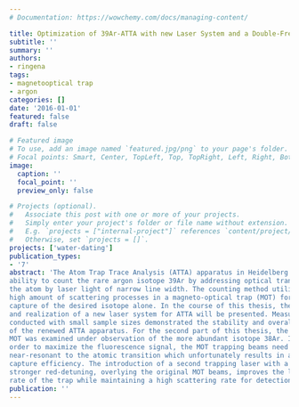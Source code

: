 ```yaml
---
# Documentation: https://wowchemy.com/docs/managing-content/

title: Optimization of 39Ar-ATTA with new Laser System and a Double-Frequency Magneto-Optical Trap
subtitle: ''
summary: ''
authors:
- ringena
tags:
- magnetooptical trap
- argon
categories: []
date: '2016-01-01'
featured: false
draft: false

# Featured image
# To use, add an image named `featured.jpg/png` to your page's folder.
# Focal points: Smart, Center, TopLeft, Top, TopRight, Left, Right, BottomLeft, Bottom, BottomRight.
image:
  caption: ''
  focal_point: ''
  preview_only: false

# Projects (optional).
#   Associate this post with one or more of your projects.
#   Simply enter your project's folder or file name without extension.
#   E.g. `projects = ["internal-project"]` references `content/project/deep-learning/index.md`.
#   Otherwise, set `projects = []`.
projects: ['water-dating']
publication_types:
- '7'
abstract: 'The Atom Trap Trace Analysis (ATTA) apparatus in Heidelberg offers the unique
ability to count the rare argon isotope 39Ar by addressing optical transitions in
the atom by laser light of narrow line width. The counting method utilizes the
high amount of scattering processes in a magneto-optical trap (MOT) for a distinct
capture of the desired isotope alone. In the course of this thesis, the design
and realization of a new laser system for ATTA will be presented. Measurements
conducted with small sample sizes demonstrated the stability and overall performance
of the renewed ATTA apparatus. For the second part of this thesis, the
MOT was examined under observation of the more abundant isotope 38Ar. In
order to maximize the fluorescence signal, the MOT trapping beams need to be
near-resonant to the atomic transition which unfortunately results in a disadvantageous
capture efficiency. The introduction of a second trapping laser with a
stronger red-detuning, overlying the original MOT beams, improves the loading
rate of the trap while maintaining a high scattering rate for detection.'
publication: ''
---
```

